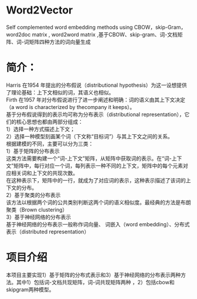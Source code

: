 #  Word2Vector  
Self complemented word embedding methods using CBOW，skip-Gram，word2doc matrix , word2word matrix ,基于CBOW、skip-gram、词-文档矩阵、词-词矩阵四种方法的词向量生成
# 简介：   
Harris 在1954 年提出的分布假说（distributional hypothesis）为这一设想提供了理论基础：上下文相似的词，其语义也相似。  
Firth 在1957 年对分布假说进行了进一步阐述和明确：词的语义由其上下文决定（a word is characterized by thecompany it keeps）。  
基于分布假说得到的表示均可称为分布表示（distributional representation），它们的核心思想也都由两部分组成：  
1）选择一种方式描述上下文；  
2）选择一种模型刻画某个词（下文称“目标词”）与其上下文之间的关系。  
根据建模的不同，主要可以分为三类：  
1）基于矩阵的分布表示  
这类方法需要构建一个“词-上下文”矩阵，从矩阵中获取词的表示。在“词-上下文”矩阵中，每行对应一个词，每列表示一种不同的上下文，矩阵中的每个元素对应相关词和上下文的共现次数。  
在这种表示下，矩阵中的一行，就成为了对应词的表示，这种表示描述了该词的上下文的分布。  
2）基于聚类的分布表示  
该方法以根据两个词的公共类别判断这两个词的语义相似度。最经典的方法是布朗聚类（Brown clustering）  
3）基于神经网络的分布表示  
基于神经网络的分布表示一般称作词向量、 词嵌入（word embedding）、分布式表示（distributed representation）  
# 项目介绍  
本项目主要实现1）基于矩阵的分布式表示和3）基于神经网络的分布表示两种方法。其中1）包括词-文档共现矩阵，词-词共现矩阵两种 ，2）包括cbow和skipgram两种模型。  
